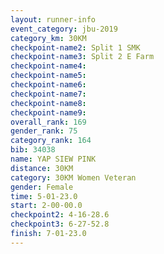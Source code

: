 ```yaml
---
layout: runner-info 
event_category: jbu-2019 
category_km: 30KM 
checkpoint-name2: Split 1 SMK 
checkpoint-name3: Split 2 E Farm 
checkpoint-name4: 
checkpoint-name5: 
checkpoint-name6: 
checkpoint-name7: 
checkpoint-name8: 
checkpoint-name9: 
overall_rank: 169
gender_rank: 75
category_rank: 164
bib: 34038
name: YAP SIEW PINK
distance: 30KM
category: 30KM Women Veteran
gender: Female
time: 5-01-23.0
start: 2-00-00.0
checkpoint2: 4-16-28.6
checkpoint3: 6-27-52.8
finish: 7-01-23.0
---
```

